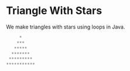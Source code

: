 # Triangle With Stars
We make triangles with stars using loops in Java.
```java
     *
    *** 
   ***** 
  ******* 
 ********* 
***********
```
